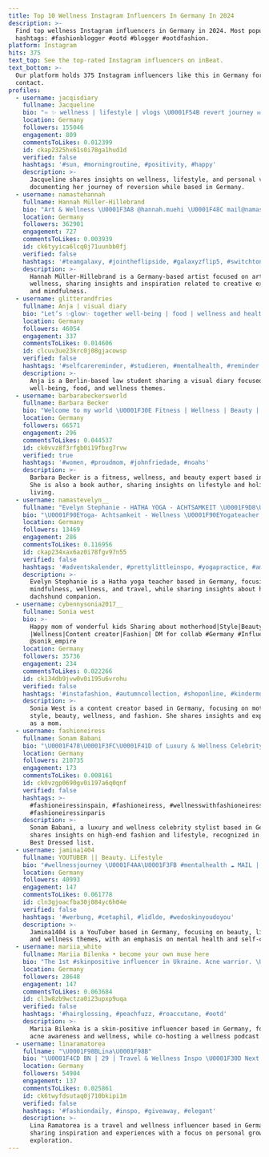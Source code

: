 ```yaml
---
title: Top 10 Wellness Instagram Influencers In Germany In 2024
description: >-
  Find top wellness Instagram influencers in Germany in 2024. Most popular
  hashtags: #fashionblogger #ootd #blogger #ootdfashion.
platform: Instagram
hits: 375
text_top: See the top-rated Instagram influencers on inBeat.
text_bottom: >-
  Our platform holds 375 Instagram influencers like this in Germany for you to
  contact.
profiles:
  - username: jacqisdiary
    fullname: Jacqueline
    bio: "♾️ ✨ wellness | lifestyle | vlogs \U0001F54B revert journey ✉️ info@jacqifit.com"
    location: Germany
    followers: 155046
    engagement: 809
    commentsToLikes: 0.012399
    id: ckap2325hx61s0i78ga1hud1d
    verified: false
    hashtags: '#sun, #morningroutine, #positivity, #happy'
    description: >-
      Jacqueline shares insights on wellness, lifestyle, and personal vlogs,
      documenting her journey of reversion while based in Germany.
  - username: namastehannah
    fullname: Hannah Müller-Hillebrand
    bio: "Art & Wellness \U0001F3A8 @hannah.muehi \U0001F48C mail@namastehannah.de"
    location: Germany
    followers: 362901
    engagement: 727
    commentsToLikes: 0.003939
    id: ck6tyyica6lcq0j71uunbb0fj
    verified: false
    hashtags: '#teamgalaxy, #jointheflipside, #galaxyzflip5, #switchtonow'
    description: >-
      Hannah Müller-Hillebrand is a Germany-based artist focused on art and
      wellness, sharing insights and inspiration related to creative expression
      and mindfulness.
  - username: glitterandfries
    fullname: Anja | visual diary
    bio: "Let’s ✨glow✨ together well-being | food | wellness and health Berlin based law student \U0001F48C to glitterandfries@gmx.de"
    location: Germany
    followers: 46054
    engagement: 337
    commentsToLikes: 0.014606
    id: clcuv3ue23krc0j08gjacowsp
    verified: false
    hashtags: '#selfcarereminder, #studieren, #mentalhealth, #reminder'
    description: >-
      Anja is a Berlin-based law student sharing a visual diary focused on
      well-being, food, and wellness themes.
  - username: barbarabeckersworld
    fullname: Barbara Becker
    bio: "Welcome to my world \U0001F30E Fitness | Wellness | Beauty | Book Author | Lifestyle & More ❤️"
    location: Germany
    followers: 66571
    engagement: 296
    commentsToLikes: 0.044537
    id: ck0vvz8f3rfgb0i19fbxg7rvw
    verified: true
    hashtags: '#women, #proudmom, #johnfriedade, #noahs'
    description: >-
      Barbara Becker is a fitness, wellness, and beauty expert based in Germany.
      She is also a book author, sharing insights on lifestyle and holistic
      living.
  - username: namastevelyn__
    fullname: "Evelyn Stephanie - HATHA YOGA - ACHTSAMKEIT \U0001F9D8\U0001F3FC‍♀️"
    bio: "\U0001F90EYoga- Achtsamkeit - Wellness \U0001F90EYogateacher \U0001F9D8\U0001F3FC‍♀️ \U0001F90ETravelguide @jolyntravel \U0001F90EDackel \U0001F436 @dackelrocky \U0001F90E\U0001F3E1Schwarzwald"
    location: Germany
    followers: 13469
    engagement: 286
    commentsToLikes: 0.116956
    id: ckap234xax6az0i78fgv97n55
    verified: false
    hashtags: '#adventskalender, #prettylittleinspo, #yogapractice, #americanstyle'
    description: >-
      Evelyn Stephanie is a Hatha yoga teacher based in Germany, focusing on
      mindfulness, wellness, and travel, while sharing insights about her
      dachshund companion.
  - username: cybennysonia2017__
    fullname: Sonia west
    bio: >-
      Happy mom of wonderful kids Sharing about motherhood|Style|Beauty
      |Wellness|Content creator|Fashion| DM for collab #Germany #Influencer
      @sonik_empire
    location: Germany
    followers: 35736
    engagement: 234
    commentsToLikes: 0.022266
    id: ck134db9jvw0v0i195u6vrohu
    verified: false
    hashtags: '#instafashion, #autumncollection, #shoponline, #kindermode'
    description: >-
      Sonia West is a content creator based in Germany, focusing on motherhood,
      style, beauty, wellness, and fashion. She shares insights and experiences
      as a mom.
  - username: fashioneiress
    fullname: Sonam Babani
    bio: "\U0001F478\U0001F3FC\U0001F41D of Luxury & Wellness Celebrity Stylist | Luxury Consultant GQ 100 Best Dressed Luxebook 50 Most Powerful Women"
    location: Germany
    followers: 210735
    engagement: 173
    commentsToLikes: 0.008161
    id: ck0vzgp0690gv0i197a6q0qnf
    verified: false
    hashtags: >-
      #fashioneiressinspain, #fashioneiress, #wellnesswithfashioneiress,
      #fashioneiressinparis
    description: >-
      Sonam Babani, a luxury and wellness celebrity stylist based in Germany,
      shares insights on high-end fashion and lifestyle, recognized in GQ's 100
      Best Dressed list.
  - username: jamina1404
    fullname: YOUTUBER || Beauty. Lifestyle
    bio: "#wellnessjourney \U0001F4AA\U0001F3FB #mentalhealth ☁️ MAIL || info@jamina1404.com \U0001F4CDOldenburg \U0001F436 Beo Say Hi on my Youtube channel"
    location: Germany
    followers: 40993
    engagement: 147
    commentsToLikes: 0.061778
    id: cln3gjoacfba30j084yc6h04e
    verified: false
    hashtags: '#werbung, #cetaphil, #lidlde, #wedoskinyoudoyou'
    description: >-
      Jamina1404 is a YouTuber based in Germany, focusing on beauty, lifestyle,
      and wellness themes, with an emphasis on mental health and self-care.
  - username: mariia_white
    fullname: Mariia Bilenka • become your own muse here
    bio: "The 1st #skinpositive influencer in Ukraine. Acne warrior. \U0001F399️ Co-host @wellness.in.chaos.podcast \U0001F48C bilenkamari@gmail.com 〰️ In Hamburg To support \U0001F1FA\U0001F1E6⤵️"
    location: Germany
    followers: 28648
    engagement: 147
    commentsToLikes: 0.063684
    id: cl3w8zb9wctza0i23upxp9uqa
    verified: false
    hashtags: '#hairglossing, #peachfuzz, #roaccutane, #ootd'
    description: >-
      Mariia Bilenka is a skin-positive influencer based in Germany, focusing on
      acne awareness and wellness, while co-hosting a wellness podcast.
  - username: linaramatorea
    fullname: "\U0001F98BLina\U0001F98B"
    bio: "\U0001F4CD BN | 29 | Travel & Wellness Inspo \U0001F30D Next : Glücksgefühle Festival, Münsterland \U0001F4FA 2013-2014 Köln50667 ✉️ Lina.Socialmedia2301@gmail.com"
    location: Germany
    followers: 54904
    engagement: 137
    commentsToLikes: 0.025861
    id: ck6twyfdsutaq0j710bkipi1m
    verified: false
    hashtags: '#fashiondaily, #inspo, #giveaway, #elegant'
    description: >-
      Lina Ramatorea is a travel and wellness influencer based in Germany,
      sharing inspiration and experiences with a focus on personal growth and
      exploration.
---
```



